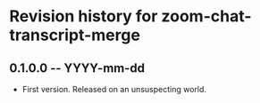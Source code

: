 # Revision history for zoom-chat-transcript-merge

## 0.1.0.0 -- YYYY-mm-dd

* First version. Released on an unsuspecting world.
